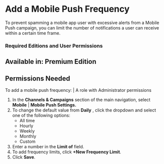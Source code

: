 

# Add a Mobile Push Frequency

To prevent spamming a mobile app user with excessive alerts from a Mobile Push
campaign, you can limit the number of notifications a user can receive within
a certain time frame.

### Required Editions and User Permissions

Available in: Premium Edition  
---  
  
  

Permissions Needed  
---  
To add a mobile push frequency: | A role with Administrator permissions  
  
  1. In the **Channels & Campaigns** section of the main navigation, select **Mobile** | **Mobile Push Settings.**
  2. To change the default value from **Daily** , click the dropdown and select one of the following options:
     * All time
     * Hourly
     * Weekly
     * Monthly
     * Custom
  3. Enter a number in the **Limit of** field.
  4. To add frequency limits, click **+New Frequency Limit**.
  5. Click **Save**.

